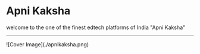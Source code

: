 # Apni Kaksha
welcome to the one of the finest edtech platforms of India "Apni Kaksha"
<hr>
![Cover Image](./apnikaksha.png)
